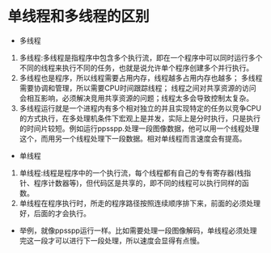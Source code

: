 # 单线程和多线程的区别
- 多线程
1. 多线程:多线程是指程序中包含多个执行流，即在一个程序中可以同时运行多个不同的线程来执行不同的任务，也就是说允许单个程序创建多个并行执行。
2. 多线程也是程序，所以线程需要占用内存，线程越多占用内存也越多； 多线程需要协调和管理，所以需要CPU时间跟踪线程； 线程之间对共享资源的访问会相互影响，必须解决竞用共享资源的问题；线程太多会导致控制太复杂。  
3. 多线程运行就是一个进程内有多个相对独立的并且实现特定的任务以竞争CPU的方式执行，在多处理机条件下宏观上是并发，实际上是分时执行，只是执行的时间片较短。例如运行ppsspp.处理一段图像数据，他可以用一个线程处理这个，而用另一个线程处理下一段数据。相对单线程而言速度会有提高。
  
- 单线程
1. 单线程:线程是程序中的一个执行流，每个线程都有自己的专有寄存器(栈指针、程序计数器等)，但代码区是共享的，即不同的线程可以执行同样的函数。  
2. 单线程在程序执行时，所走的程序路径按照连续顺序排下来，前面的必须处理好，后面的才会执行。  

- 举例，就像ppsspp运行一样。比如需要处理一段图像解码，单线程必须处理完这一段才可以进行下一段处理，所以速度会显得有点慢。  
